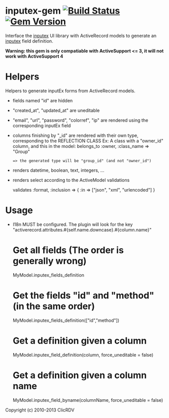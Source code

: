 inputex-gem [![Build Status](https://travis-ci.org/clicrdv/inputex-gem.png)](https://travis-ci.org/clicrdv/inputex-gem) [![Gem Version](https://badge.fury.io/rb/inputex.png)](http://badge.fury.io/rb/inputex)
===========

Interface the [inputex](https://github.com/neyric/inputex) UI library with ActiveRecord models to generate an [inputex](https://github.com/neyric/inputex) field definition.

__Warning: this gem is only compatiable with ActiveSupport <= 3, it will not work with ActiveSupport 4__


Helpers
=======

Helpers to generate inputEx forms from ActiveRecord models.


  * fields named "id" are hidden
  * "created_at", "updated_at" are uneditable
  * "email", "url", "password", "colorref", "ip" are rendered using the corresponding inputEx field
  * columns finishing by "_id" are rendered with their own type, corresponding to the REFLECTION CLASS
    Ex:
        A class with a "owner_id" column, and this in the model:
          belongs_to :owner, :class_name => "Group"

        => the generated type will be "group_id" (and not "owner_id")

  * renders datetime, boolean, text, integers, ...
  * renders select according to the ActiveModel validations

      validates :format, :inclusion => { :in => ["json", "xml", "urlencoded"] }


Usage
=====

 * I18n MUST be configured.
   The plugin will look for the key "activerecord.attributes.#{self.name.downcase}.#{column.name}"

    # Get all fields (The order is generally wrong)
    MyModel.inputex_fields_definition

    # Get the fields "id" and "method" (in the same order)
    MyModel.inputex_fields_definition(["id","method"])

    # Get a definition given a column
    MyModel.inputex_field_definition(column, force_uneditable = false)

    # Get a definition given a column name
    MyModel.inputex_field_byname(columnName, force_uneditable = false)


Copyright (c) 2010-2013 ClicRDV